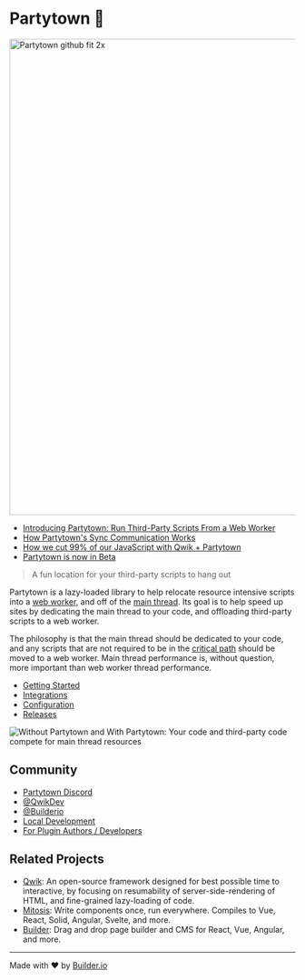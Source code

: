 # Partytown 🎉

<img width="838" alt="Partytown github fit 2x" src="https://user-images.githubusercontent.com/452425/134568488-f36f4640-9ada-4a78-a969-2b8315cf7f47.png">

- [Introducing Partytown: Run Third-Party Scripts From a Web Worker](https://dev.to/adamdbradley/introducing-partytown-run-third-party-scripts-from-a-web-worker-2cnp)
- [How Partytown's Sync Communication Works](https://dev.to/adamdbradley/how-partytown-s-sync-communication-works-4244)
- [How we cut 99% of our JavaScript with Qwik + Partytown](https://www.builder.io/blog/how-we-cut-99-percent-js-with-qwik-and-partytown)
- [Partytown is now in Beta](https://www.builder.io/blog/partytown-is-now-in-beta)

> A fun location for your third-party scripts to hang out

Partytown is a lazy-loaded library to help relocate resource intensive scripts into a [web worker](https://developer.mozilla.org/en-US/docs/Web/API/Web_Workers_API), and off of the [main thread](https://developer.mozilla.org/en-US/docs/Glossary/Main_thread). Its goal is to help speed up sites by dedicating the main thread to your code, and offloading third-party scripts to a web worker.

The philosophy is that the main thread should be dedicated to your code, and any scripts that are not required to be in the [critical path](https://developers.google.com/web/fundamentals/performance/critical-rendering-path) should be moved to a web worker. Main thread performance is, without question, more important than web worker thread performance.

- [Getting Started](https://partytown.builder.io/getting-started)
- [Integrations](https://partytown.builder.io/integrations)
- [Configuration](https://partytown.builder.io/configuration)
- [Releases](https://github.com/BuilderIO/partytown/releases)

![Without Partytown and With Partytown: Your code and third-party code compete for main thread resources](https://user-images.githubusercontent.com/452425/152393346-6f721a4f-3f66-410a-8878-a2b49e24307f.png)

## Community

- [Partytown Discord](https://discord.gg/bNVSQmPzqy)
- [@QwikDev](https://twitter.com/QwikDev)
- [@Builderio](https://twitter.com/builderio)
- [Local Development](https://github.com/BuilderIO/partytown/blob/main/DEVELOPER.md#local-development)
- [For Plugin Authors / Developers](https://github.com/BuilderIO/partytown/blob/main/DEVELOPER.md#plugin-authors-developers)

## Related Projects

- [Qwik](https://github.com/BuilderIO/qwik): An open-source framework designed for best possible time to interactive, by focusing on resumability of server-side-rendering of HTML, and fine-grained lazy-loading of code.
- [Mitosis](https://github.com/BuilderIO/mitosis): Write components once, run everywhere. Compiles to Vue, React, Solid, Angular, Svelte, and more.
- [Builder](https://github.com/BuilderIO/builder): Drag and drop page builder and CMS for React, Vue, Angular, and more.

---

Made with ❤️ by [Builder.io](https://github.com/BuilderIO/)
